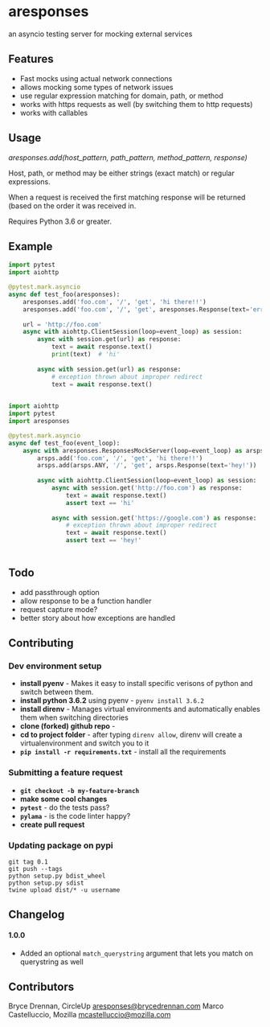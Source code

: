 # aresponses

an asyncio testing server for mocking external services

## Features
 - Fast mocks using actual network connections
 - allows mocking some types of network issues
 - use regular expression matching for domain, path, or method 
 - works with https requests as well (by switching them to http requests)
 - works with callables
 
## Usage

*aresponses.add(host_pattern, path_pattern, method_pattern, response)*

Host, path, or method may be either strings (exact match) or regular expressions.

When a request is received the first matching response will be returned (based on the order it was received in.

Requires Python 3.6 or greater.

## Example
```python
import pytest
import aiohttp

@pytest.mark.asyncio
async def test_foo(aresponses):
    aresponses.add('foo.com', '/', 'get', 'hi there!!')
    aresponses.add('foo.com', '/', 'get', aresponses.Response(text='error', status=500))
    
    url = 'http://foo.com'
    async with aiohttp.ClientSession(loop=event_loop) as session:
        async with session.get(url) as response:
            text = await response.text()
            print(text)  # 'hi'
        
        async with session.get(url) as response:
            # exception thrown about improper redirect
            text = await response.text()
    
```

```python
import aiohttp
import pytest
import aresponses

@pytest.mark.asyncio
async def test_foo(event_loop):
    async with aresponses.ResponsesMockServer(loop=event_loop) as arsps:
        arsps.add('foo.com', '/', 'get', 'hi there!!')
        arsps.add(arsps.ANY, '/', 'get', arsps.Response(text='hey!'))
        
        async with aiohttp.ClientSession(loop=event_loop) as session:
            async with session.get('http://foo.com') as response:
                text = await response.text()
                assert text == 'hi'
            
            async with session.get('https://google.com') as response:
                # exception thrown about improper redirect
                text = await response.text()
                assert text == 'hey!'
        
```


## Todo
 - add passthrough option
 - allow response to be a function handler
 - request capture mode?
 - better story about how exceptions are handled

## Contributing

### Dev environment setup
  - **install pyenv**  - Makes it easy to install specific verisons of python and switch between them.
  - **install python 3.6.2** using pyenv - `pyenv install 3.6.2`
  - **install direnv** - Manages virtual environments and automatically enables them when switching directories
  - **clone (forked) github repo** -
  - **cd to project folder** - after typing `direnv allow`, direnv will create a virtualenvironment and switch you to it
  - **`pip install -r requirements.txt`** - install all the requirements
  
### Submitting a feature request  
  - **`git checkout -b my-feature-branch`** 
  - **make some cool changes**
  - **`pytest`** - do the tests pass?
  - **`pylama`** - is the code linter happy?
  - **create pull request**

### Updating package on pypi
    git tag 0.1
    git push --tags
    python setup.py bdist_wheel
    python setup.py sdist
    twine upload dist/* -u username

## Changelog

#### 1.0.0

- Added an optional `match_querystring` argument that lets you match on querystring as well


## Contributors
Bryce Drennan, CircleUp <aresponses@brycedrennan.com>
Marco Castelluccio, Mozilla <mcastelluccio@mozilla.com>

